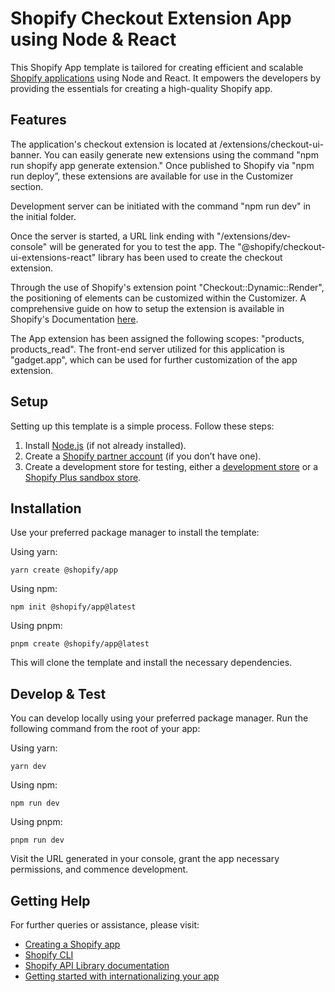 # Shopify Checkout Extension App using Node & React

This Shopify App template is tailored for creating efficient and scalable [Shopify applications](https://shopify.dev/docs/apps/getting-started) using Node and React. It empowers the developers by providing the essentials for creating a high-quality Shopify app.

## Features

The application's checkout extension is located at /extensions/checkout-ui-banner. You can easily generate new extensions using the command "npm run shopify app generate extension." Once published to Shopify via "npm run deploy”, these extensions are available for use in the Customizer section.

Development server can be initiated with the command "npm run dev" in the initial folder. 

Once the server is started, a URL link ending with "/extensions/dev-console" will be generated for you to test the app. The "@shopify/checkout-ui-extensions-react" library has been used to create the checkout extension.

Through the use of Shopify's extension point "Checkout::Dynamic::Render", the positioning of elements can be customized within the Customizer. A comprehensive guide on how to setup the extension is available in Shopify's Documentation [here](https://shopify.dev/docs/api/checkout-ui-extensions).

The App extension has been assigned the following scopes: "products, products_read". The front-end server utilized for this application is "gadget.app", which can be used for further customization of the app extension.

## Setup

Setting up this template is a simple process. Follow these steps:

1. Install [Node.js](https://nodejs.org/en/download/) (if not already installed).
2. Create a [Shopify partner account](https://partners.shopify.com/signup) (if you don’t have one).
3. Create a development store for testing, either a [development store](https://help.shopify.com/en/partners/dashboard/development-stores#create-a-development-store) or a [Shopify Plus sandbox store](https://help.shopify.com/en/partners/dashboard/managing-stores/plus-sandbox-store).

## Installation

Use your preferred package manager to install the template:

Using yarn:

```shell
yarn create @shopify/app
```

Using npm:

```shell
npm init @shopify/app@latest
```

Using pnpm:

```shell
pnpm create @shopify/app@latest
```

This will clone the template and install the necessary dependencies.

## Develop & Test

You can develop locally using your preferred package manager. Run the following command from the root of your app:

Using yarn:

```shell
yarn dev
```

Using npm:

```shell
npm run dev
```

Using pnpm:

```shell
pnpm run dev
```

Visit the URL generated in your console, grant the app necessary permissions, and commence development.

## Getting Help

For further queries or assistance, please visit:

- [Creating a Shopify app](https://shopify.dev/docs/apps/getting-started)
- [Shopify CLI](https://shopify.dev/docs/apps/tools/cli)
- [Shopify API Library documentation](https://github.com/Shopify/shopify-api-js#readme)
- [Getting started with internationalizing your app](https://shopify.dev/docs/apps/best-practices/internationalization/getting-started)